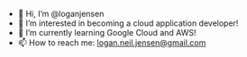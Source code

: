 - 👋 Hi, I’m @loganjensen
- 👀 I’m interested in becoming a cloud application developer!
- 🌱 I’m currently learning Google Cloud and AWS!
- 📫 How to reach me: logan.neil.jensen@gmail.com

<!---
loganjensen/loganjensen is a ✨ special ✨ repository because its `README.md` (this file) appears on your GitHub profile.
You can click the Preview link to take a look at your changes.
--->
